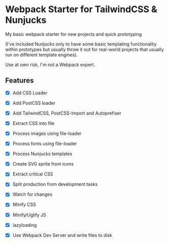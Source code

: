 # Webpack Starter for TailwindCSS & Nunjucks

My basic webpack starter for new projects and quick prototyping

(I've included Nunjucks only to have some basic templating functionality within prototypes but usually throw it out for real-world projects that usually run on different template engines).

Use at own risk, I'm not a Webpack expert.

## Features

- [x] Add CSS Loader
- [x] Add PostCSS loader
- [x] Add TailwindCSS, PostCSS-Import and Autoprefixer
- [x] Extract CSS into file
- [x] Process images using file-loader
- [x] Process fonts using file-loader
- [x] Process Nunjucks templates
- [x] Create SVG sprite from icons
- [x] Extract critical CSS
- [x] Split production from development tasks
- [x] Watch for changes
- [x] Minify CSS
- [x] Minify/Uglify JS
- [x] lazyloading
- [x] Use Webpack Dev Server and write files to disk

